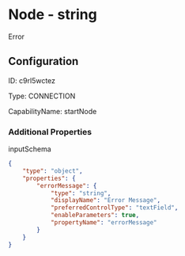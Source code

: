 # Node - string 
Error
## Configuration
ID:  c9rl5wctez

Type: CONNECTION 

CapabilityName: startNode






### Additional Properties
inputSchema
```json 
{
	"type": "object",
	"properties": {
		"errorMessage": {
			"type": "string",
			"displayName": "Error Message",
			"preferredControlType": "textField",
			"enableParameters": true,
			"propertyName": "errorMessage"
		}
	}
}
```




